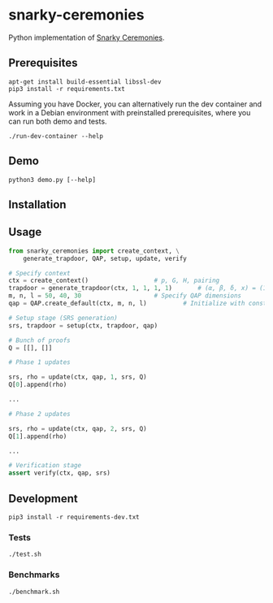 # snarky-ceremonies

Python implementation of [Snarky Ceremonies](https://eprint.iacr.org/2021/219.pdf).

## Prerequisites

```commandline
apt-get install build-essential libssl-dev
pip3 install -r requirements.txt
```

Assuming you have Docker, you can alternatively run the dev container and work 
in a Debian environment with preinstalled prerequisites, where you can run
both demo and tests.

```commandline
./run-dev-container --help
```

## Demo

```commandline
python3 demo.py [--help]
```

## Installation

## Usage

```python
from snarky_ceremonies import create_context, \
	generate_trapdoor, QAP, setup, update, verify

# Specify context
ctx = create_context()					# p, G, H, pairing
trapdoor = generate_trapdoor(ctx, 1, 1, 1, 1)		# (α, β, δ, x) = (1, 1, 1, 1)
m, n, l = 50, 40, 30					# Specify QAP dimensions
qap = QAP.create_default(ctx, m, n, l)			# Initialize with constant polynomials

# Setup stage (SRS generation)
srs, trapdoor = setup(ctx, trapdoor, qap)

# Bunch of proofs
Q = [[], []]

# Phase 1 updates

srs, rho = update(ctx, qap, 1, srs, Q)
Q[0].append(rho)

...

# Phase 2 updates

srs, rho = update(ctx, qap, 2, srs, Q)
Q[1].append(rho)

...

# Verification stage
assert verify(ctx, qap, srs)
```

## Development

```commandline
pip3 install -r requirements-dev.txt
```

### Tests

```commandline
./test.sh
```

### Benchmarks

```commandline
./benchmark.sh
```
